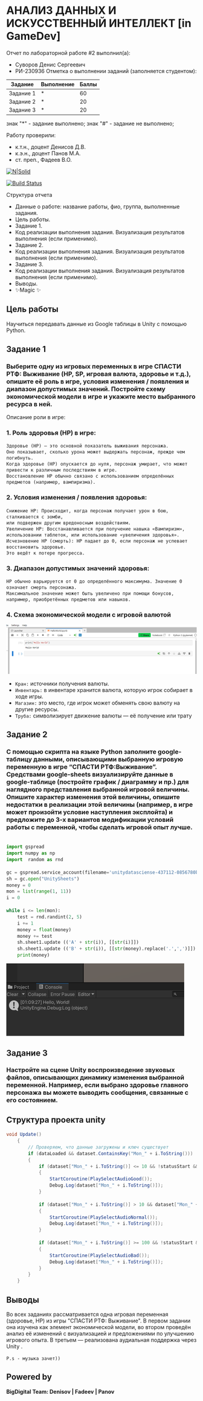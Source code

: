 # АНАЛИЗ ДАННЫХ И ИСКУССТВЕННЫЙ ИНТЕЛЛЕКТ [in GameDev]
Отчет по лабораторной работе #2 выполнил(а):
- Суворов Денис Сергеевич
- РИ-230936
Отметка о выполнении заданий (заполняется студентом):

| Задание | Выполнение | Баллы |
| ------ | ------ | ------ |
| Задание 1 | * | 60 |
| Задание 2 | * | 20 |
| Задание 3 | * | 20 |

знак "*" - задание выполнено; знак "#" - задание не выполнено;

Работу проверили:
- к.т.н., доцент Денисов Д.В.
- к.э.н., доцент Панов М.А.
- ст. преп., Фадеев В.О.

[![N|Solid](https://cldup.com/dTxpPi9lDf.thumb.png)](https://nodesource.com/products/nsolid)

[![Build Status](https://travis-ci.org/joemccann/dillinger.svg?branch=master)](https://travis-ci.org/joemccann/dillinger)

Структура отчета

- Данные о работе: название работы, фио, группа, выполненные задания.
- Цель работы.
- Задание 1.
- Код реализации выполнения задания. Визуализация результатов выполнения (если применимо).
- Задание 2.
- Код реализации выполнения задания. Визуализация результатов выполнения (если применимо).
- Задание 3.
- Код реализации выполнения задания. Визуализация результатов выполнения (если применимо).
- Выводы.
- ✨Magic ✨

## Цель работы
Научиться передавать данные из Google таблицы  в Unity с помощью Python.

## Задание 1
### Выберите одну из игровых переменных в игре СПАСТИ РТФ: Выживание (HP, SP, игровая валюта, здоровье и т.д.), опишите её роль в игре, условия изменения / появления и диапазон допустимых значений. Постройте схему экономической модели в игре и укажите место выбранного ресурса в ней.
Описание роли в игре:

### 1. Роль здоровья (HP) в игре:
    Здоровье (HP) — это основной показатель выживания персонажа. 
    Оно показывает, сколько урона может выдержать персонаж, прежде чем погибнуть.
    Когда здоровье (HP) опускается до нуля, персонаж умирает, что может привести к различным последствиям в игре.
    Восстановление HP обычно связано с использованием определённых предметов (например, вампиризма).

### 2. Условия изменения / появления здоровья:
    Снижение HP: Происходит, когда персонаж получает урон в бою, сталкивается с зомби,
    или подвержен другим вредоносным воздействиям.
    Увеличение HP: Восстанавливается при получение навыка «Вампиризм», 
    использовании таблеток, или использование «увеличения здоровья».
    Исчезновение HP (смерть): HP падает до 0, если персонаж не успевает восстановить здоровье.
    Это ведёт к потере прогресса.

### 3. Диапазон допустимых значений здоровья:
    HP обычно варьируется от 0 до определённого максимума. Значение 0 означает смерть персонажа.
    Максимальное значение может быть увеличено при помощи бонусов, например, приобретённых предметов или навыков.

### 4. Схема экономической модели с игровой валютой

![img](1.png)

- `Кран:` источники получения валюты.
- `Инвентарь:` в инвентаре хранится валюта, которую игрок собирает в ходе игры.
- `Магазин:` это место, где игрок может обменять свою валюту на другие ресурсы.
- `Труба:` символизирует движение валюты — её получение или трату



## Задание 2
### С помощью скрипта на языке Python заполните google-таблицу данными, описывающими выбранную игровую переменную в игре “СПАСТИ РТФ:Выживание”. Средствами google-sheets визуализируйте данные в google-таблице (постройте график / диаграмму и пр.) для наглядного представления выбранной игровой величины. Опишите характер изменения этой величины, опишите недостатки в реализации этой величины (например, в игре может произойти условие наступления эксплойта) и предложите до 3-х вариантов модификации условий работы с переменной, чтобы сделать игровой опыт лучше.

```py

import gspread
import numpy as np
import  random as rnd

gc = gspread.service_account(filename='unitydatasciense-437112-0856780b7dd1.json')
sh = gc.open("UnitySheets")
money = 0
mon = list(range(1, 11))
i = 0

while i <= len(mon):
    test = rnd.randint(2, 5)
    i += 1
    money = float(money)
    money += test
    sh.sheet1.update (('A' + str(i)), [[str(i)]])
    sh.sheet1.update (('B' + str(i)), [[str(money).replace('.',',')]])
    print(money)

```

![img](2.png)




## Задание 3
### Настройте на сцене Unity воспроизведение звуковых файлов, описывающих динамику изменения выбранной переменной. Например, если выбрано здоровье главного персонажа вы можете выводить сообщения, связанные с его состоянием.

## Структура проекта unity
```csharp
void Update()
    {
        // Проверяем, что данные загружены и ключ существует
        if (dataLoaded && dataset.ContainsKey("Mon_" + i.ToString()))
        {
            if (dataset["Mon_" + i.ToString()] <= 10 && !statusStart && i != dataset.Count)
            {
                StartCoroutine(PlaySelectAudioGood());
                Debug.Log(dataset["Mon_" + i.ToString()]);
            }

            if (dataset["Mon_" + i.ToString()] > 10 && dataset["Mon_" + i.ToString()] < 100 && !statusStart && i != dataset.Count)
            {
                StartCoroutine(PlaySelectAudioNormal());
                Debug.Log(dataset["Mon_" + i.ToString()]);
            }

            if (dataset["Mon_" + i.ToString()] >= 100 && !statusStart && i != dataset.Count)
            {
                StartCoroutine(PlaySelectAudioBad());
                Debug.Log(dataset["Mon_" + i.ToString()]);
            }
        }
    }

```


## Выводы

Во всех заданиях рассматривается одна игровая переменная (здоровье, HP) из игры "СПАСТИ РТФ: Выживание". В первом задании она изучена как элемент экономической модели, во втором проведён анализ её изменений с визуализацией и предложениями по улучшению игрового опыта. В третьем — реализована аудиальная поддержка через Unity .





`P.s - музыка зачет))`

## Powered by

**BigDigital Team: Denisov | Fadeev | Panov**
